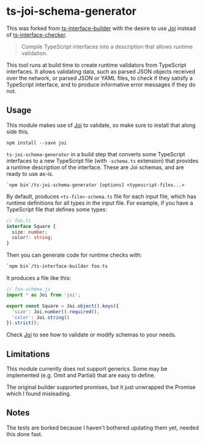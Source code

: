 # ts-joi-schema-generator

This was forked from [ts-interface-builder](https://github.com/gristlabs/ts-interface-builder) with the desire to use [Joi](https://github.com/hapijs/joi) instead of [ts-interface-checker](https://github.com/gristlabs/ts-interface-checker).

> Compile TypeScript interfaces into a description that allows runtime validation.

This tool runs at build time to create runtime validators from TypeScript
interfaces. It allows validating data, such as parsed JSON objects received
over the network, or parsed JSON or YAML files, to check if they satisfy a
TypeScript interface, and to produce informative error messages if they do not.

## Usage

This module makes use of [Joi](https://github.com/hapijs/joi) to validate, so make sure to install that along side this.
```
npm install --save joi
```

`ts-joi-schema-generator` in a build step that converts some TypeScript interfaces
to a new TypeScript file (with `-schema.ts` extension) that provides a runtime
description of the interface. These are Joi schemas, and are ready to use as-is.

```
`npm bin`/ts-joi-schema-generator [options] <typescript-files...>
```

By default, produces `<ts-file>-schema.ts` file for each input file, which has
runtime definitions for all types in the input file. For example, if you have a
TypeScript file that defines some types:

```typescript
// foo.ts
interface Square {
  size: number;
  color?: string;
}
```

Then you can generate code for runtime checks with:
```bash
`npm bin`/ts-interface-builder foo.ts
```

It produces a file like this:
```typescript
// foo-schema.js
import * as Joi from 'joi';

export const Square = Joi.object().keys({
  'size': Joi.number().required(),
  'color': Joi.string()
}).strict();
```

Check [Joi](https://github.com/hapijs/joi) to see how to validate or modify schemas to your needs.

## Limitations
This module currently does not support generics. Some may be implemented (e.g. Omit and Partial) that are easy to define.

The original builder supported promises, but it just unwrapped the Promise which I found misleading.

## Notes
The tests are borked because I haven't bothered updating them yet, needed this done fast.